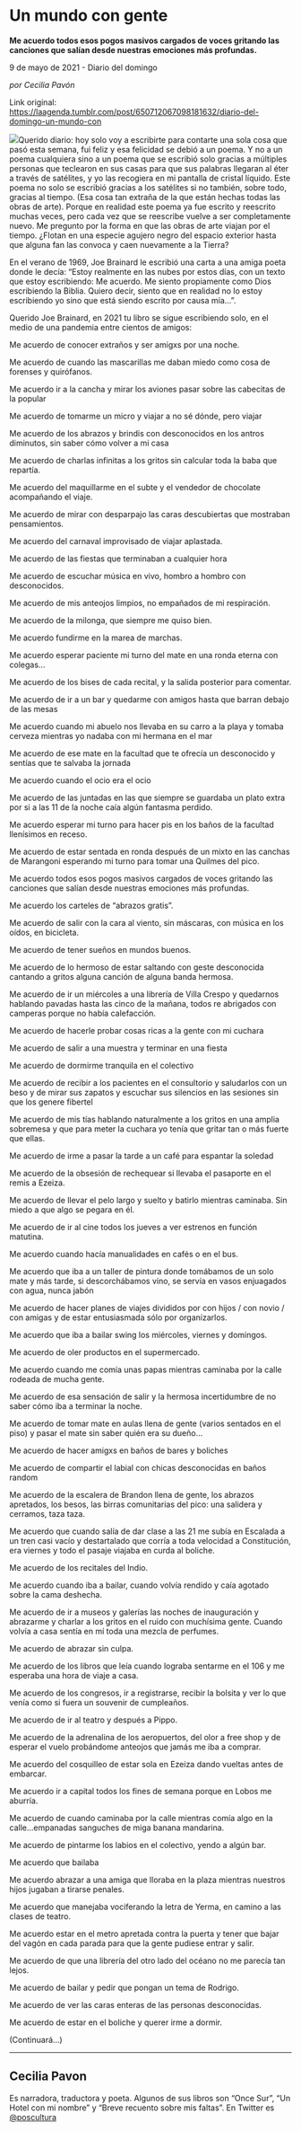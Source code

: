 # Un mundo con gente

**Me acuerdo todos esos pogos masivos cargados de voces gritando las canciones que salían desde nuestras emociones más profundas.**

9 de mayo de 2021 - Diario del domingo

_por Cecilia Pavón_

Link original: https://laagenda.tumblr.com/post/650712067098181632/diario-del-domingo-un-mundo-con

![](https://64.media.tumblr.com/42e16be440417497ac76abb7bdfde59a/7b3f0ca6a6480a82-1b/s500x750/df9f23f44bce01c6a30f4e6a9269b2fb3120d205.jpg)Querido diario: hoy
solo voy a escribirte para contarte una sola cosa que pasó esta semana, fui
feliz y esa felicidad se debió a un poema. Y no a un poema cualquiera sino a un
poema que se escribió solo gracias a múltiples personas que teclearon en sus casas
para que sus palabras llegaran al éter a través de satélites, y yo las
recogiera en mi pantalla de cristal líquido. Este poema no solo se escribió
gracias a los satélites si no también, sobre todo, gracias al tiempo. (Esa cosa
tan extraña de la que están hechas todas las obras de arte). Porque en realidad
este poema ya fue escrito y reescrito muchas veces, pero cada vez que se
reescribe vuelve a ser completamente nuevo. Me pregunto por la forma en que las
obras de arte viajan por el tiempo. ¿Flotan en una especie agujero negro del
espacio exterior hasta que alguna fan las convoca y caen nuevamente a la
Tierra? 

En el verano de
1969, Joe Brainard le escribió una carta a una amiga poeta donde le decía:
“Estoy realmente en las nubes por estos días, con un texto que estoy
escribiendo: Me acuerdo. Me siento propiamente como Dios escribiendo la
Biblia. Quiero decir, siento que en realidad no lo estoy escribiendo yo sino
que está siendo escrito por causa mía…”.

Querido Joe
Brainard, en 2021 tu libro se sigue escribiendo solo, en el medio de una
pandemia entre cientos de amigos: 

Me acuerdo de
conocer extraños y ser amigxs por una noche. 

Me acuerdo de
cuando las mascarillas me daban miedo como cosa de forenses y quirófanos. 

Me acuerdo ir a la
cancha y mirar los aviones pasar sobre las cabecitas de la popular 

Me acuerdo de
tomarme un micro y viajar a no sé dónde, pero viajar 

Me acuerdo de los abrazos y brindis con desconocidos en los antros
diminutos, sin saber cómo volver a mi casa 

Me acuerdo de charlas infinitas a los gritos sin calcular toda la baba
que repartía. 

Me acuerdo del maquillarme en el subte y el vendedor de chocolate
acompañando el viaje. 

Me acuerdo de mirar con desparpajo las caras descubiertas que mostraban
pensamientos.  

Me acuerdo del carnaval improvisado de viajar aplastada. 

Me acuerdo de las fiestas que terminaban a cualquier hora 

Me acuerdo de escuchar música en vivo, hombro a hombro con desconocidos. 

Me acuerdo de mis anteojos limpios, no empañados de mi
respiración.  

Me acuerdo de la milonga, que siempre me quiso bien.  

Me acuerdo fundirme en la marea de marchas. 

Me acuerdo esperar paciente mi turno del mate en una ronda eterna con
colegas… 

Me acuerdo de los bises de cada recital, y la salida posterior para
comentar. 

Me acuerdo de ir a un bar y quedarme con amigos hasta que barran debajo
de las mesas 

Me acuerdo cuando mi abuelo nos llevaba en su carro
a la playa y tomaba cerveza mientras yo nadaba con mi hermana en el mar 

Me acuerdo de ese mate en la facultad que te
ofrecía un desconocido y sentías que te salvaba la jornada 

Me acuerdo cuando el ocio era el ocio 

Me acuerdo de las juntadas en las que siempre se
guardaba un plato extra por si a las 11 de la noche caía algún fantasma
perdido.  

Me acuerdo esperar mi turno para hacer pis en los
baños de la facultad llenísimos en receso. 

Me acuerdo de estar sentada en ronda después de un
mixto en las canchas de Marangoni esperando mi turno para tomar una Quilmes del
pico. 

Me acuerdo todos esos pogos masivos cargados de
voces gritando las canciones que salían desde nuestras emociones más profundas. 

Me acuerdo los carteles de “abrazos gratis”.  

Me acuerdo de salir con la cara al
viento, sin máscaras, con música en los oídos, en bicicleta.  

Me acuerdo de tener sueños en mundos
buenos.

Me acuerdo de lo hermoso de estar
saltando con geste desconocida cantando a gritos alguna canción de alguna banda
hermosa. 

Me acuerdo de ir un miércoles a una
librería de Villa Crespo y quedarnos hablando pavadas hasta las cinco de la
mañana, todos re abrigados con camperas porque no había calefacción. 

Me acuerdo de hacerle probar cosas ricas a la gente con mi cuchara 

Me acuerdo de salir a una muestra y terminar en una fiesta 

Me acuerdo de dormirme tranquila en el colectivo 

Me acuerdo de recibir a los pacientes en el consultorio y saludarlos con
un beso y de mirar sus zapatos y escuchar sus silencios en las sesiones sin que
los genere fibertel 

Me acuerdo de mis tías hablando naturalmente a los gritos en una amplia
sobremesa y que para meter la cuchara yo tenía que gritar tan o más fuerte que
ellas. 

Me acuerdo de irme a pasar la tarde a un café para espantar la soledad 

Me acuerdo de la obsesión de rechequear si llevaba el pasaporte en el
remis a Ezeiza. 

Me acuerdo de llevar el pelo largo y suelto y batirlo mientras caminaba.
Sin miedo a que algo se pegara en él. 

Me acuerdo de ir al cine todos los jueves a ver estrenos en función
matutina. 

Me acuerdo cuando hacía manualidades en cafés o en el bus. 

Me acuerdo que iba a un taller de pintura donde tomábamos de un solo
mate y más tarde, si descorchábamos vino, se servía en vasos enjuagados con
agua, nunca jabón 

Me acuerdo de hacer planes de viajes divididos por con hijos / con novio
/ con amigas y de estar entusiasmada sólo por organizarlos. 

Me acuerdo que iba a bailar swing los miércoles, viernes y domingos. 

Me acuerdo de oler productos en el supermercado. 

Me acuerdo cuando me comía unas papas mientras caminaba por la calle
rodeada de mucha gente. 

Me acuerdo de esa sensación de salir y la hermosa incertidumbre de no
saber cómo iba a terminar la noche. 

Me acuerdo de tomar mate en aulas llena de gente (varios sentados en el
piso) y pasar el mate sin saber quién era su dueño… 

Me acuerdo de hacer amigxs en baños de bares y boliches 

Me acuerdo de compartir el labial con chicas desconocidas en baños
random 

Me acuerdo de la escalera de Brandon llena de gente, los abrazos
apretados, los besos, las birras comunitarias del pico: una salidera y
cerramos, taza taza. 

Me acuerdo que cuando salía de dar clase a las 21 me subía en Escalada a
un tren casi vacío y destartalado que corría a toda velocidad a Constitución,
era viernes y todo el pasaje viajaba en curda al boliche. 

Me acuerdo de los recitales del Indio.  

Me acuerdo cuando iba a bailar, cuando volvía rendido y caía agotado
sobre la cama deshecha. 

Me acuerdo de ir a museos y galerías las noches de inauguración y
abrazarme y charlar a los gritos en el ruido con muchísima gente. Cuando volvía
a casa sentía en mí toda una mezcla de perfumes. 

Me acuerdo de abrazar sin culpa. 

Me acuerdo de los libros que leía cuando lograba sentarme en el
106 y me esperaba una hora de viaje a casa.  

Me acuerdo de los
congresos, ir a registrarse, recibir la bolsita y ver lo que venía como si
fuera un souvenir de cumpleaños. 

Me acuerdo de ir al
teatro y después a Pippo.  

Me acuerdo de la
adrenalina de los aeropuertos, del olor a free shop y de esperar el vuelo
probándome anteojos que jamás me iba a comprar. 

Me acuerdo del
cosquilleo de estar sola en Ezeiza dando vueltas antes de embarcar. 

Me acuerdo ir a
capital todos los fines de semana porque en Lobos me aburría.  

Me acuerdo de cuando
caminaba por la calle mientras comía algo en la calle…empanadas sanguches de
miga banana mandarina.  

Me acuerdo de
pintarme los labios en el colectivo, yendo a algún bar.  

Me acuerdo que
bailaba 

Me acuerdo abrazar a
una amiga que lloraba en la plaza mientras nuestros hijos jugaban a tirarse
penales. 

Me acuerdo que
manejaba vociferando la letra de Yerma, en camino a las clases de
teatro.  

Me acuerdo estar en
el metro apretada contra la puerta y tener que bajar del vagón en cada parada
para que la gente pudiese entrar y salir.  

Me acuerdo de que
una librería del otro lado del océano no me parecía tan lejos. 

Me acuerdo de bailar
y pedir que pongan un tema de Rodrigo.  

Me acuerdo de ver
las caras enteras de las personas desconocidas.  

Me acuerdo de estar
en el boliche y querer irme a dormir.  

(Continuará…)



---

Cecilia Pavon
-------------

 Es narradora, traductora y poeta. Algunos de sus libros son “Once Sur”, “Un Hotel con mi nombre” y “Breve recuento sobre mis faltas”. En Twitter es [@poscultura](https://twitter.com/poscultura) 

